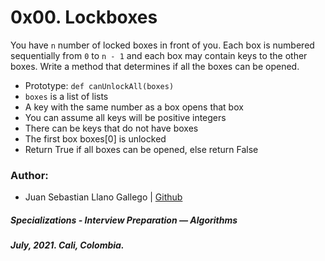 # 0x00. Lockboxes

You have `n` number of locked boxes in front of you. Each box is numbered sequentially from `0` to `n - 1` and each box may contain keys to the other boxes. Write a method that determines if all the boxes can be opened.

* Prototype: `def canUnlockAll(boxes)`
* `boxes` is a list of lists
* A key with the same number as a box opens that box
* You can assume all keys will be positive integers
* There can be keys that do not have boxes
* The first box boxes[0] is unlocked
* Return True if all boxes can be opened, else return False

### Author:
* Juan Sebastian Llano Gallego | [Github](https://github.com/juasedev)

##### Specializations - Interview Preparation ― Algorithms
##### July, 2021. Cali, Colombia.
